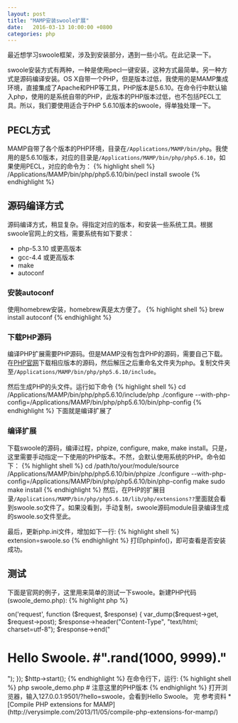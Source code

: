 ```yaml
---
layout: post
title: "MAMP安装swoole扩展"
date:   2016-03-13 10:00:00 +0800
categories: php
---
```

最近想学习swoole框架，涉及到安装部分，遇到一些小坑。在此记录一下。

swoole安装方式有两种，一种是使用pecl一键安装，这种方式最简单。另一种方式是源码编译安装。OS X自带一个PHP，但是版本过低，我使用的是MAMP集成环境，直接集成了Apache和PHP等工具，PHP版本是5.6.10。在命令行中默认输入php，使用的是系统自带的PHP，此版本的PHP版本过低，也不包括PECL工具。所以，我们要使用适合于PHP 5.6.10版本的swoole，得单独处理一下。

## PECL方式
MAMP自带了各个版本的PHP环境，目录在`/Applications/MAMP/bin/php`。我使用的是5.6.10版本，对应的目录是`/Applications/MAMP/bin/php/php5.6.10`，如果使用PECL，对应的命令为：
{% highlight shell %}
/Applications/MAMP/bin/php/php5.6.10/bin/pecl install swoole
{% endhighlight %}

## 源码编译方式
源码编译方式，稍显复杂。得指定对应的版本，和安装一些系统工具。根据swoole官网上的文档，需要系统有如下要求：

* php-5.3.10 或更高版本
* gcc-4.4 或更高版本
* make
* autoconf

### 安装autoconf
使用homebrew安装，homebrew真是太方便了。
{% highlight shell %}
brew install autoconf
{% endhighlight %}

### 下载PHP源码
编译PHP扩展需要PHP源码。但是MAMP没有包含PHP的源码，需要自己下载。在[PHP官网](http://www.php.net/releases/)下载相应版本的源码，然后解压之后重命名文件夹为php。复制文件夹至`/Applications/MAMP/bin/php/php5.6.10/include`。

然后生成PHP的头文件。运行如下命令
{% highlight shell %}
cd /Applications/MAMP/bin/php/php5.6.10/include/php
./configure --with-php-config=/Applications/MAMP/bin/php/php5.6.10/bin/php-config
{% endhighlight %}
下面就是编译扩展了

### 编译扩展
下载swoole的源码，编译过程，phpize, configure, make, make install。只是，这里需要手动指定一下使用的PHP版本。不然，会默认使用系统的PHP。命令如下：
{% highlight shell %}
cd /path/to/your/module/source
/Applications/MAMP/bin/php/php5.6.10/bin/phpize
./configure --with-php-config=/Applications/MAMP/bin/php/php5.6.10/bin/php-config
make
sudo make install
{% endhighlight %}
然后，在PHP的扩展目录`/Applications/MAMP/bin/php/php5.6.10/lib/php/extensions??`里面就会看到swoole.so文件了。如果没看到，手动复制，swoole源码module目录编译生成的swoole.so文件至此。

最后，更新php.ini文件，增加如下一行:
{% highlight shell %}
extension=swoole.so
{% endhighlight %}
打印phpinfo()，即可查看是否安装成功。

## 测试
下面是官网的例子，这里用来简单的测试一下swoole。新建PHP代码(swoole_demo.php):
{% highlight php %}
<?php
$http = new swoole_http_server("0.0.0.0", 9501);

$http->on('request', function ($request, $response) {
    var_dump($request->get, $request->post);
    $response->header("Content-Type", "text/html; charset=utf-8");
    $response->end("<h1>Hello Swoole. #".rand(1000, 9999)."</h1>");
});

$http->start();
{% endhighlight %}
在命令行下，运行:
{% highlight shell %}
php swoole_demo.php # 注意这里的PHP版本
{% endhighlight %}
打开浏览器，输入127.0.0.1:9501/?hello=swoole，会看到Hello Swoole。

完

参考资料

* [Compile PHP extensions for MAMP](http://verysimple.com/2013/11/05/compile-php-extensions-for-mamp/)
